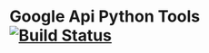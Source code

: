 # Google Api Python Tools [![Build Status](https://travis-ci.org/ocadotechnology/google-api-python-tools.svg?branch=master)](https://travis-ci.org/ocadotechnology/google-api-python-tools)